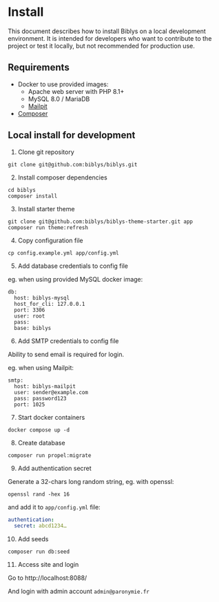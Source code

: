 # Install

This document describes how to install Biblys on a local development environment.
It is intended for developers who want to contribute to the project or test it locally,
but not recommended for production use.

## Requirements

- Docker to use provided images:
  - Apache web server with PHP 8.1+
  - MySQL 8.0 / MariaDB
  - [Mailpit](https://mailpit.axllent.org/)
- [Composer](https://getcomposer.org/)

## Local install for development

1. Clone git repository

```shell
git clone git@github.com:biblys/biblys.git
```

2. Install composer dependencies

```shell
cd biblys
composer install
```

3. Install starter theme

```shell
git clone git@github.com:biblys/biblys-theme-starter.git app
composer run theme:refresh
```

4. Copy configuration file

```shell
cp config.example.yml app/config.yml
```

5. Add database credentials to config file

eg. when using provided MySQL docker image:

```shell
db:
  host: biblys-mysql
  host_for_cli: 127.0.0.1
  port: 3306
  user: root
  pass:
  base: biblys
```

6. Add SMTP credentials to config file

Ability to send email is required for login.

eg. when using Mailpit:

```shell
smtp:
  host: biblys-mailpit
  user: sender@example.com
  pass: password123
  port: 1025
```

7. Start docker containers

```shell
docker compose up -d
```

8. Create database

```shell
composer run propel:migrate
```

9. Add authentication secret

Generate a 32-chars long random string, eg. with openssl:

```shell
openssl rand -hex 16
```

and add it to `app/config.yml` file:

```yaml
authentication:
  secret: abcd1234…
```

10. Add seeds

```shell
composer run db:seed
```

11. Access site and login

Go to http://localhost:8088/

And login with admin account `admin@paronymie.fr`

